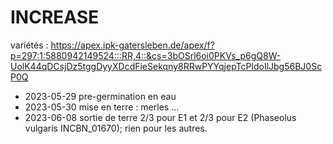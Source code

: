 # INCREASE

variétés : https://apex.ipk-gatersleben.de/apex/f?p=297:1:5880942149524:::RR,4::&cs=3bOSrl6oi0PKVs_p6gQ8W-UolK44qDCsjDz5tggDyyXDcdFieSekqny8RRwPYYqjepTcPldoIlJbg56BJ0ScP0Q 

- 2023-05-29  pre-germination en eau
- 2023-05-30  mise en terre : merles ... 
- 2023-06-08  sortie de terre 2/3 pour E1 et 2/3 pour E2 (Phaseolus vulgaris INCBN_01670); rien pour les autres. 
